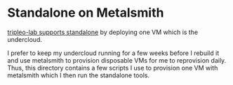 # Standalone on Metalsmith

[tripleo-lab supports standalone](https://github.com/cjeanner/tripleo-lab/blob/master/environments/standalone.yaml) by
deploying one VM which is the undercloud.

I prefer to keep my undercloud running for a few weeks before I
rebuild it and use metalsmith to provision disposable VMs for me to
reprovision daily. Thus, this directory contains a few scripts I use
to provision one VM with metalsmith which I then run the standalone
tools.









